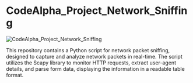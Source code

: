 # CodeAlpha_Project_Network_Sniffing

![CodeAlpha_Project_Network_Sniffing](https://images.spiceworks.com/wp-content/uploads/2022/05/05125741/padlock-red-open-on-electric-circuits-network-dark-red-background-depicting-packet-sniffing.jpg)

This repository contains a Python script for network packet sniffing, designed to capture and analyze network packets in real-time. The script utilizes the Scapy library to monitor HTTP requests, extract user-agent details, and parse form data, displaying the information in a readable table format.
